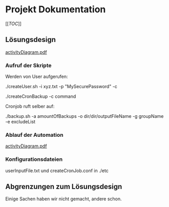 # Projekt Dokumentation

[[_TOC_]]

## Lösungsdesign

[activityDiagram.pdf](https://github.com/BenjaminJacober/tbzm122/files/8740801/activityDiagram.pdf)

### Aufruf der Skripte

Werden von User aufgerufen: 

./createUser.sh -i xyz.txt -p "MySecurePassword" -c

./createCronBackup -c command

Cronjob ruft selber auf:

./backup.sh -a amountOfBackups -o dir/dir/outputFileName -g groupName -e excludeList

### Ablauf der Automation

[activityDiagram.pdf](https://github.com/BenjaminJacober/tbzm122/files/8740801/activityDiagram.pdf)

### Konfigurationsdateien

userInputFile.txt und createCronJob.conf in ./etc

## Abgrenzungen zum Lösungsdesign

Einige Sachen haben wir nicht gemacht, andere schon.
